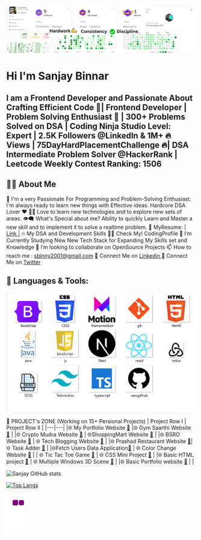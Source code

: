 ![Acheivements](https://github.com/Binnar81/Binnar81/blob/main/Images/Hardwork.png)

# Hi  I'm Sanjay Binnar
## I am a Frontend Developer and  Passionate About Crafting Efficient Code 🚀| Frontend Developer  | Problem Solving Enthusiast 🧠  | 300+ Problems Solved on DSA | Coding Ninja Studio Level: Expert | 2.5K Followers @LinkedIn & 1M+ 🔥 Views  | 75DayHardPlacementChallenge 🔥| DSA Intermediate Problem Solver @HackerRank | Leetcode Weekly Contest Ranking: 1506

## 🙋‍♂️ About Me

🥋 I'm a very Passionate For Programming and Problem-Solving Enthusiast. I'm always ready to learn new things with Effective ideas. Hardcore DSA Lover ❤
👨‍💻 Love to learn new technologies and to explore new sets of areas.
👁‍🗨 What's Special about me?
Ability to quickly Learn and Master a new skill and to implement it to solve a realtime problem.
📔 MyResume: [| Link |](https://drive.google.com/file/d/1LWeNSOpk6muZH-wTZ6evVHOGfCCApos7/view)
🔥 My DSA and Development Skills
👨‍💻 Check My! CodingProfile
📘 I’m Currently Studying New New Tech Stack for Expanding My Skills set and Knowledge
👯 I’m looking to collaborate on OpenSource Projects
📫 How to reach me : sbinny2001@gmail.com
🔗 Connect Me on [Linkedin ]((https://www.linkedin.com/in/sanjay-binnar/))
🔗 Connect Me on [Twitter](https://twitter.com/sanjay_binnar)

## 🚀 Languages & Tools: 
![skills](https://github.com/Binnar81/Binnar81/blob/2382397a2306f30f286e4c8c47b4722f871ab4cd/Images/skillsetsImage.png)




📝 PROJECT's ZONE (Working on 15+ Persional Projects)
| Project Row I | 	Project Row II |
|---|---|
|🌐 My Portfolio Website [🔗](https://github.com/Binnar81/My-Portfolio-website)	 |🌐 Gym Saarthi Website [🔗](https://github.com/Binnar81/GymSaarthi) |
|🌐 Crypto Mudra Website [🔗](https://github.com/Binnar81/CryptoMudra-Website) |	🌐ShoppingMart Website [🔗](https://github.com/Binnar81/ShoppingMart-Website) |
|🌐 BSRO Website [🔗](https://github.com/Binnar81/BSRO_Website)	| 🌐 Tech Blogging Website [🔗](https://github.com/Binnar81techbloggingwebsite) |
|🌐 Prashad Restaurant Website [🔗](https://github.com/Binnar81/Prashad_Restaurant)|🌐 Task Adder [🔗](https://github.com/Binnar81/TaskAdder) | 
|🌐Fetch Users Data Application[🔗](https://github.com/Binnar81fetchUserData-webApplication) |	🌐  Color Change Website [🔗](https://github.com/Binnar81/colorchange_website) |
| 🌐 Tic Tac Toe Game [🔗](https://github.com/Binnar81/Tic-Tac-Toe-Game) |	🌐 CSS Mini Project [🔗](https://github.com/Binnar81/CSS-Mini-Project) |
|🌐 Basic HTML project [🔗](https://github.com/Binnar81/BasicHtmlProject) |	🌐 Multiple Windows 3D Scene [🔗](https://github.com/Binnar81/multipleWindow3dScene) |
|🌐 Basic Portfolio website [🔗](https://github.com/Binnar81/My-Portfolio-)	|  |




![Sanjay GitHub stats](https://github-readme-stats.vercel.app/api?username=Binnar81&theme=dark&hide=)


[![Top Langs](https://github-readme-stats.vercel.app/api/top-langs/?username=Binnar81&theme=dark&layout=donut-vertical)](https://github.com/Binnar81/github-readme-stats)

![snake gif](https://github.com/Binnar81/Binnar81/blob/output/github-contribution-grid-snake.gif)






